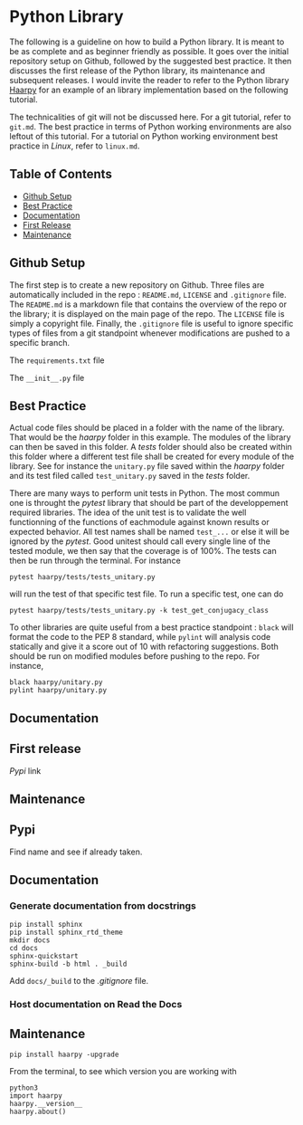 # Python Library
The following is a guideline on how to build a Python library. It is meant to be as complete and as beginner friendly as possible.
It goes over the initial repository setup on Github, followed by the suggested best practice. It then discusses the first release of the Python library, its maintenance and subsequent releases. I would invite the reader to refer to the Python library [Haarpy](https://github.com/polyquantique/haarpy) for an example of an library implementation based on the following tutorial.

The technicalities of git will not be discussed here. For a git tutorial, refer to `git.md`. The best practice in terms of Python working environments are also leftout of this tutorial. For a tutorial on Python working environment best practice in *Linux*, refer to `linux.md`.

## Table of Contents
- [Github Setup](#github-setup)
- [Best Practice](#best-practice)
- [Documentation](#documentation)
- [First Release](#first-release)
- [Maintenance](#maintenance)

## Github Setup
The first step is to create a new repository on Github. Three files are automatically included in the repo : `README.md`, `LICENSE` and `.gitignore` file. The `README.md` is a markdown file that contains the overview of the repo or the library; it is displayed on the main page of the repo. The `LICENSE` file is simply a copyright file. Finally, the `.gitignore` file is useful to ignore specific types of files from a git standpoint whenever modifications are pushed to a specific branch.

The `requirements.txt` file

The `__init__.py` file

## Best Practice
Actual code files should be placed in a folder with the name of the library. That would be the *haarpy* folder in this example. The modules of the library can then be saved in this folder. A *tests* folder should also be created within this folder where a different test file shall be created for every module of the library. See for instance the `unitary.py` file saved within the *haarpy* folder and its test filed called `test_unitary.py` saved in the *tests* folder.

There are many ways to perform unit tests in Python. The most commun one is throught the *pytest* library that should be part of the developpement required libraries. The idea of the unit test is to validate the well functionning of the functions of eachmodule against known results or expected behavior. All test names shall be named `test_...` or else it will be ignored by the *pytest*. Good unitest should call every single line of the tested module, we then say that the coverage is of 100%. The tests can then be run through the terminal. For instance
```
pytest haarpy/tests/tests_unitary.py
```
will run the test of that specific test file. To run a specific test, one can do
```
pytest haarpy/tests/tests_unitary.py -k test_get_conjugacy_class
```
To other libraries are quite useful from a best practice standpoint : `black` will format the code to the PEP 8 standard, while `pylint` will analysis code statically and give it a score out of 10 with refactoring suggestions. Both should be run on modified modules before pushing to the repo. For instance,
```
black haarpy/unitary.py
pylint haarpy/unitary.py
```

## Documentation

## First release
*Pypi* link


## Maintenance






## Pypi
Find name and see if already taken.

## Documentation
### Generate documentation from docstrings
```
pip install sphinx
pip install sphinx_rtd_theme
mkdir docs
cd docs
sphinx-quickstart
sphinx-build -b html . _build
```
Add `docs/_build` to the *.gitignore* file.

### Host documentation on Read the Docs

## Maintenance
```
pip install haarpy -upgrade
```
From the terminal, to see which version you are working with
```
python3
import haarpy
haarpy.__version__
haarpy.about()
```